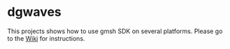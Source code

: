 # dgwaves

This projects shows how to use gmsh SDK on several platforms.
Please go to the [Wiki](https://github.com/rboman/dgwaves/wiki) for instructions.

